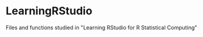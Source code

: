 LearningRStudio
===============

Files and functions studied in "Learning RStudio for R Statistical Computing"
